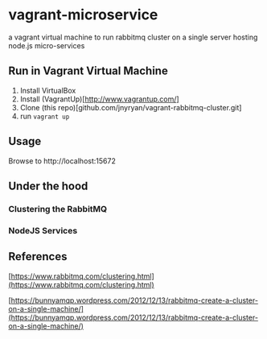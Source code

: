 # vagrant-microservice

a vagrant virtual machine to run rabbitmq cluster on a single server hosting node.js micro-services

## Run in Vagrant Virtual Machine

1. Install VirtualBox
2. Install (VagrantUp)[http://www.vagrantup.com/]
3. Clone (this repo)[github.com/jnyryan/vagrant-rabbitmq-cluster.git]
4. run ```vagrant up```

## Usage

  Browse to http://localhost:15672

## Under the hood

### Clustering the RabbitMQ

### NodeJS Services


## References
[https://www.rabbitmq.com/clustering.html](https://www.rabbitmq.com/clustering.html)

[https://bunnyamqp.wordpress.com/2012/12/13/rabbitmq-create-a-cluster-on-a-single-machine/](https://bunnyamqp.wordpress.com/2012/12/13/rabbitmq-create-a-cluster-on-a-single-machine/)
